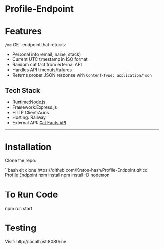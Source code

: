 # Profile-Endpoint

# Features
 `/me` GET endpoint that returns:
  - Personal info (email, name, stack)
  - Current UTC timestamp in ISO format
  - Random cat fact from external API
- Handles API timeouts/failures
- Returns proper JSON response with `Content-Type: application/json`



## Tech Stack

- Runtime:Node.js
- Framework:Express.js
- HTTP Client:Axios
- Hosting: Railway
- External API: [Cat Facts API](https://catfact.ninja/fact)

---

# Installation

Clone the repo:

``bash
git clone https://github.com/Kratos-hash/Profile-Endpoint.git
cd Profile Endpoint
npm install
npm install -D nodemon

# To Run Code

npm run start 

# Testing

Visit: http://localhost:8080/me
